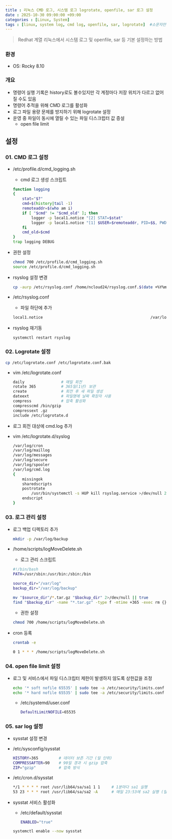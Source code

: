 ```yaml
---
title : 리눅스 CMD 로그, 시스템 로그 logrotate, openfile, sar 로그 설정
date : 2025-10-30 09:00:00 +09:00
categories : [Linux, System]
tags : [linux, system log, cmd log, openfile, sar, logrotate]  #소문자만 가능
---
```


> Redhat 계열 리눅스에서 시스템 로그 및 openfile, sar 등 기본 설정하는 방법
> 

### 환경

- OS: Rocky 8.10

### 개요

- 명령어 실행 기록은 history로도 볼수있지만 각 계정마다 저장 위치가 다르고 없어질 수도 있음
- 명령어 추적을 위해 CMD 로그를 활성화
- 로그 파일 용량 문제를 방지하기 위해 logrotate 설정
- 운영 중 파일이 동시에 열릴 수 있는 파일 디스크럽터 값 증설
    - open file limit

## 설정

### 01. CMD 로그 설정

- /etc/profile.d/cmd_logging.sh
    - cmd 로그 생성 스크립트
    
    ```bash
    function logging
    {
        stat="$?"
        cmd=$(history|tail -1)
        remoteaddr=$(who am i)
        if [ "$cmd" != "$cmd_old" ]; then
            logger -p local1.notice "[2] STAT=$stat"
            logger -p local1.notice "[1] $USER=$remoteaddr, PID=$$, PWD=$PWD, CMD=$cmd"
        fi
        cmd_old=$cmd
    }
    trap logging DEBUG
    ```
    
- 권한 설정
    
    ```bash
    chmod 700 /etc/profile.d/cmd_logging.sh
    source /etc/profile.d/cmd_logging.sh
    ```
    
- rsyslog 설정 변경
    
    ```bash
    cp -aurp /etc/rsyslog.conf /home/ncloud24/rsyslog.conf.$(date +%Y%m%d)
    ```
    
- /etc/rsyslog.conf
    - 파일 하단에 추가
    
    ```bash
    local1.notice                                               /var/log/cmd.log
    ```
    
- rsyslog 재기동
    
    ```bash
    systemctl restart rsyslog
    ```
    

### 02. Logrotate 설정

```bash
cp /etc/logrotate.conf /etc/logrotate.conf.bak
```

- vim /etc/logrotate.conf
    
    ```bash
    daily                # 매일 회전
    rotate 365           # 365일(1년) 보관
    create               # 회전 후 새 파일 생성
    dateext              # 파일명에 날짜 확장자 사용
    compress             # 압축 활성화
    compresscmd /bin/gzip
    compressext .gz
    include /etc/logrotate.d
    ```
    
- 로그 회전 대상에 cmd.log 추가
- vim /etc/logrotate.d/syslog
    
    ```bash
    /var/log/cron
    /var/log/maillog
    /var/log/messages
    /var/log/secure
    /var/log/spooler
    /var/log/cmd.log
    {
        missingok
        sharedscripts
        postrotate
            /usr/bin/systemctl -s HUP kill rsyslog.service >/dev/null 2>&1 || true
        endscript
    }
    ```
    

### 03. 로그 관리 설정

- 로그 백업 디렉토리 추가
    
    ```bash
    mkdir -p /var/log/backup
    ```
    
- /home/scripts/logMoveDelete.sh
    - 로그 관리 스크립트
    
    ```bash
    #!/bin/bash
    PATH=/usr/sbin:/usr/bin:/sbin:/bin
    
    source_dir="/var/log"
    backup_dir="/var/log/backup"
    
    mv "$source_dir"/*.tar.gz "$backup_dir" 2>/dev/null || true
    find "$backup_dir" -name "*.tar.gz" -type f -mtime +365 -exec rm {} \;
    ```
    
    - 권한 설정
    
    ```bash
    chmod 700 /home/scripts/logMoveDelete.sh
    ```
    
- cron 등록
    
    ```bash
    crontab -e
    
    0 1 * * * /home/scripts/logMoveDelete.sh
    ```
    

### 04. open file limit 설정

- 로그 및 서비스에서 파일 디스크립터 제한이 발생하지 않도록 상한값을 조정
    
    ```bash
    echo '* soft nofile 65535' | sudo tee -a /etc/security/limits.conf
    echo '* hard nofile 65535' | sudo tee -a /etc/security/limits.conf
    ```
    
    - /etc/systemd/user.conf
        
        ```bash
        DefaultLimitNOFILE=65535
        ```
        

### 05. sar log 설정

- sysstat 설정 변경
- /etc/sysconfig/sysstat
    
    ```bash
    HISTORY=365         # 데이터 보존 기간 (일 단위)
    COMPRESSAFTER=90    # 90일 경과 시 gzip 압축
    ZIP="gzip"          # 압축 방식
    ```
    
- /etc/cron.d/sysstat
    
    ```bash
    */1 * * * * root /usr/lib64/sa/sa1 1 1     # 1분마다 sa1 실행
    53 23 * * * root /usr/lib64/sa/sa2 -A      # 매일 23:53에 sa2 실행 (일간 요약)
    ```
    
- sysstat 서비스 활성화
    - /etc/default/sysstat
        
        ```bash
        ENABLED="true"
        ```
        
    
    ```bash
    systemctl enable --now sysstat
    ```